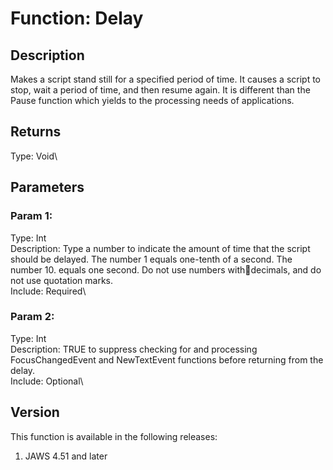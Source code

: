 # Function: Delay

## Description

Makes a script stand still for a specified period of time. It causes a
script to stop, wait a period of time, and then resume again. It is
different than the Pause function which yields to the processing needs
of applications.

## Returns

Type: Void\

## Parameters

### Param 1:

Type: Int\
Description: Type a number to indicate the amount of time that the
script should be delayed. The number 1 equals one-tenth of a second. The
number 10. equals one second. Do not use numbers withdecimals, and do
not use quotation marks.\
Include: Required\

### Param 2:

Type: Int\
Description: TRUE to suppress checking for and processing
FocusChangedEvent and NewTextEvent functions before returning from the
delay.\
Include: Optional\

## Version

This function is available in the following releases:

1.  JAWS 4.51 and later
